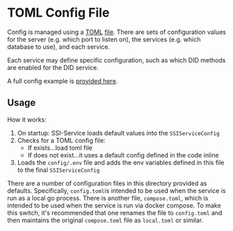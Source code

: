 # TOML Config File

Config is managed using a [TOML](https://toml.io/en/) [file](https://github.com/extrimian/ssi-service/blob/main/config/config.toml). There are sets of configuration values for the server
(e.g. which port to listen on), the services (e.g. which database to use), and each service.

Each service may define specific configuration, such as which DID methods are enabled for the DID service.

A full config example is [provided here](../../config/kitchensink.toml).

## Usage

How it works:

1. On startup: SSI-Service loads default values into the `SSIServiceConfig`
2. Checks for a TOML config file:
   - If exists...load toml file
   - If does not exist...it uses a default config defined in the code inline
3. Loads the `config/.env` file and adds the env variables defined in this file to the final `SSIServiceConfig`

There are a number of configuration files in this directory provided as defaults.
Specifically, `config.toml`is intended to be used when the service is run as a local go process. There is another
file, `compose.toml`, which is intended to be used when the service is run via docker compose. To make this switch,
it's recommended that one renames the file to `config.toml` and then maintains the original `compose.toml` file as
`local.toml` or similar.

